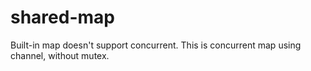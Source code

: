 # shared-map
Built-in map doesn't support concurrent. This is concurrent map using channel, without mutex.
